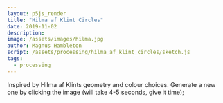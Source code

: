 ```yaml
---
layout: p5js_render
title: "Hilma af Klint Circles"
date: 2019-11-02
description: 
image: /assets/images/hilma.jpg
author: Magnus Hambleton
script: /assets/processing/hilma_af_klint_circles/sketch.js
tags: 
  - processing
---
```

Inspired by Hilma af Klints geometry and colour choices. Generate a new one by clicking the image (will take 4-5 seconds, give it time);
